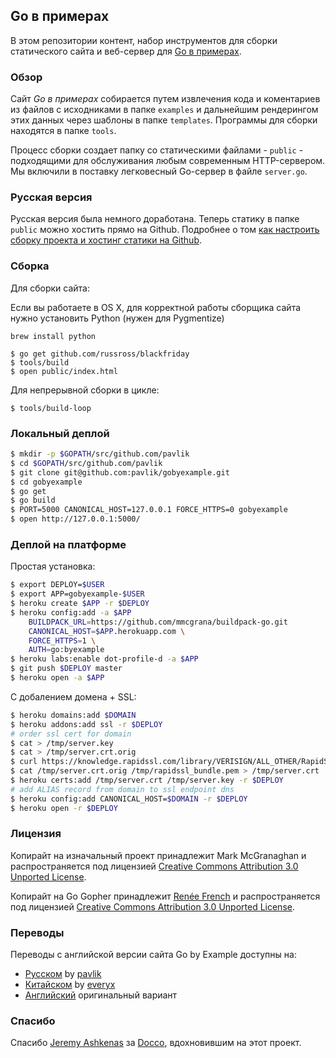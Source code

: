 ## Go в примерах

В этом репозитории контент, набор инструментов для сборки статического сайта и веб-сервер для [Go в примерах](http://gobyexample.ru).


### Обзор

Сайт *Go в примерах* собирается путем извлечения кода и коментариев из файлов с исходниками в папке `examples` и дальнейшим рендерингом этих данных через шаблоны в папке `templates`. Программы для сборки находятся в папке `tools`.

Процесс сборки создает папку со статическими файлами -
`public` - подходящими для обслуживания любым современным HTTP-сервером.
Мы включили в поставку легковесный Go-сервер в файле `server.go`.

### Русская версия

Русская версия была немного доработана. Теперь статику в папке `public` можно хостить прямо на Github. Подробнее о том [как настроить сборку проекта и хостинг cтатики на Github](http://gohugo.io/tutorials/github-pages-blog/).


### Сборка

Для сборки сайта:

Если вы работаете в OS X, для корректной работы сборщика сайта нужно установить Python (нужен для Pygmentize)

```console
brew install python
```

```console
$ go get github.com/russross/blackfriday
$ tools/build
$ open public/index.html
```

Для непрерывной сборки в цикле:

```console
$ tools/build-loop
```


### Локальный деплой

```bash
$ mkdir -p $GOPATH/src/github.com/pavlik
$ cd $GOPATH/src/github.com/pavlik
$ git clone git@github.com:pavlik/gobyexample.git
$ cd gobyexample
$ go get
$ go build
$ PORT=5000 CANONICAL_HOST=127.0.0.1 FORCE_HTTPS=0 gobyexample
$ open http://127.0.0.1:5000/
```


### Деплой на платформе

Простая установка:

```bash
$ export DEPLOY=$USER
$ export APP=gobyexample-$USER
$ heroku create $APP -r $DEPLOY
$ heroku config:add -a $APP
    BUILDPACK_URL=https://github.com/mmcgrana/buildpack-go.git
    CANONICAL_HOST=$APP.herokuapp.com \
    FORCE_HTTPS=1 \
    AUTH=go:byexample
$ heroku labs:enable dot-profile-d -a $APP
$ git push $DEPLOY master
$ heroku open -a $APP
```

С добалением домена + SSL:

```bash
$ heroku domains:add $DOMAIN
$ heroku addons:add ssl -r $DEPLOY
# order ssl cert for domain
$ cat > /tmp/server.key
$ cat > /tmp/server.crt.orig
$ curl https://knowledge.rapidssl.com/library/VERISIGN/ALL_OTHER/RapidSSL%20Intermediate/RapidSSL_CA_bundle.pem > /tmp/rapidssl_bundle.pem
$ cat /tmp/server.crt.orig /tmp/rapidssl_bundle.pem > /tmp/server.crt
$ heroku certs:add /tmp/server.crt /tmp/server.key -r $DEPLOY
# add ALIAS record from domain to ssl endpoint dns
$ heroku config:add CANONICAL_HOST=$DOMAIN -r $DEPLOY
$ heroku open -r $DEPLOY
```


### Лицензия

Копирайт на изначальный проект принадлежит Mark McGranaghan и распространяется под лицензией
[Creative Commons Attribution 3.0 Unported License](http://creativecommons.org/licenses/by/3.0/deed.ru).

Копирайт на Go Gopher принадлежит [Renée French](http://reneefrench.blogspot.com/) и распространяется под лицензией
[Creative Commons Attribution 3.0 Unported License](http://creativecommons.org/licenses/by/3.0/).


### Переводы

Переводы с английской версии сайта Go by Example доступны на:

* [Русском](http://gobyexample.ru/) by [pavlik](https://github.com/pavlik)
* [Китайском](http://everyx.github.io/gobyexample/) by [everyx](https://github.com/everyx)
*  [Английский](http://gobyexample.com/) оригинальный вариант


### Спасибо

Спасибо [Jeremy Ashkenas](https://github.com/jashkenas)
за [Docco](http://jashkenas.github.com/docco/), вдохновившим на этот проект.
